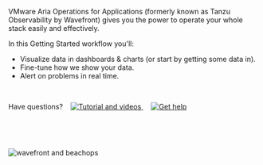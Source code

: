<div class="container-fluid">
  <p>VMware Aria Operations for Applications (formerly known as Tanzu Observability by Wavefront) gives you the power to
    operate your whole stack easily and effectively.</p>
  <p>In this Getting Started workflow you'll:</p>
  <ul>
    <li>Visualize data in dashboards & charts (or start by getting some data in).</li>
    <li>Fine-tune how we show your data.</li>
    <li>Alert on problems in real time.</li>
  </ul>
  <p>&nbsp;</p>
  <p>Have questions?&nbsp; &nbsp;
    <a href="https://docs.wavefront.com/tutorial_overview.html" aria-label="Tutorial and videos" target="_blank">
      <img src="images/tut_snag.png" alt="Tutorial and videos" />
    </a>&nbsp; &nbsp;
    <a href="https://help.wavefront.com/hc/en-us/requests/new" aria-label="Get help" target="_blank">
      <img src="images/get_help_snag.png" alt="Get help" />
    </a>
  </p>
  <p>&nbsp;</p>
  <p>&nbsp;</p>
  <img src="images/beach_ops.png" alt="wavefront and beachops" />
</div>